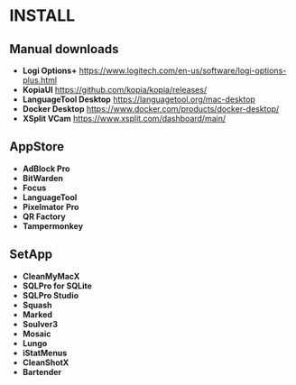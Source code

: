 # INSTALL

## Manual downloads
- **Logi Options+** https://www.logitech.com/en-us/software/logi-options-plus.html
- **KopiaUI** https://github.com/kopia/kopia/releases/
- **LanguageTool Desktop** https://languagetool.org/mac-desktop
- **Docker Desktop** https://www.docker.com/products/docker-desktop/
- **XSplit VCam** https://www.xsplit.com/dashboard/main/

## AppStore
- **AdBlock Pro**
- **BitWarden**
- **Focus**
- **LanguageTool**
- **Pixelmator Pro**
- **QR Factory**
- **Tampermonkey**

## SetApp
- **CleanMyMacX**
- **SQLPro for SQLite**
- **SQLPro Studio**
- **Squash**
- **Marked**
- **Soulver3**
- **Mosaic**
- **Lungo**
- **iStatMenus**
- **CleanShotX**
- **Bartender**

